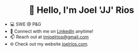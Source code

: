 <h1 align="center"> 👋 Hello, I'm Joel 'JJ' Rios </h1>

- 💻    SWE @ P&G 
- 💬    Connect with me on <a href="https://www.linkedin.com/in/imjoelrios/" target="_blank">LinkedIn</a> anytime!
- 📫    Reach out at imjoelrios@gmail.com
- 🌐    Check out my website <a href="http://joelrios.com/" target="_blank">joelrios.com</a>. 

